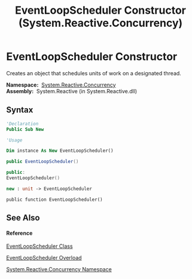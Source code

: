 ﻿---
title: EventLoopScheduler Constructor  (System.Reactive.Concurrency)
TOCTitle: EventLoopScheduler Constructor
ms:assetid: M:System.Reactive.Concurrency.EventLoopScheduler.#ctor
ms:mtpsurl: https://msdn.microsoft.com/en-us/library/system.reactive.concurrency.eventloopscheduler.eventloopscheduler(v=VS.103)
ms:contentKeyID: 36068544
ms.date: 06/28/2011
mtps_version: v=VS.103
dev_langs:
- vb
- csharp
- c++
- fsharp
- jscript
---

# EventLoopScheduler Constructor

Creates an object that schedules units of work on a designated thread.

**Namespace:**  [System.Reactive.Concurrency](hh229042\(v=vs.103\).md)  
**Assembly:**  System.Reactive (in System.Reactive.dll)

## Syntax

``` vb
'Declaration
Public Sub New
```

``` vb
'Usage

Dim instance As New EventLoopScheduler()
```

``` csharp
public EventLoopScheduler()
```

``` c++
public:
EventLoopScheduler()
```

``` fsharp
new : unit -> EventLoopScheduler
```

``` jscript
public function EventLoopScheduler()
```

## See Also

#### Reference

[EventLoopScheduler Class](hh229275\(v=vs.103\).md)

[EventLoopScheduler Overload](hh244308\(v=vs.103\).md)

[System.Reactive.Concurrency Namespace](hh229042\(v=vs.103\).md)

